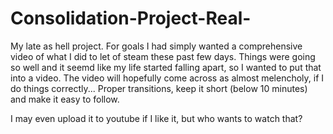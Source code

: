 # Consolidation-Project-Real-
My late as hell project. 
For goals I had simply wanted a comprehensive video of what I did to let of steam these past few days. Things were going so well and it 
seemd like my life started falling apart, so I wanted to put that into a video. The video will hopefully come across as almost melencholy, 
if I do things correctly...
Proper transitions, keep it short (below 10 minutes) and make it easy to follow.

I may even upload it to youtube if I like it, but who wants to watch that?
